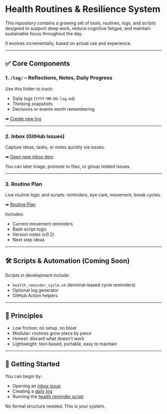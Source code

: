 # Health Routines & Resilience System

This repository contains a growing set of tools, routines, logs, and scripts designed to support deep work, reduce cognitive fatigue, and maintain sustainable focus throughout the day.

It evolves incrementally, based on actual use and experience.

---

## ✅ Core Components

### 1. `/log/` – Reflections, Notes, Daily Progress
Use this folder to track:
- Daily logs (`YYYY-MM-DD-log.md`)
- Thinking snapshots
- Decisions or events worth remembering

➡ [Create new log](https://github.com/dmitriz/health-routines/new/main/log?filename=2024-04-30-log.md)

---

### 2. **Inbox (GitHub Issues)**
Capture ideas, tasks, or notes quickly via issues.

➡ [Open new inbox item](https://github.com/dmitriz/health-routines/issues/new)

You can later triage, promote to files, or group related issues.

---

### 3. **Routine Plan**
Live routine logic and scripts: reminders, eye care, movement, break cycles.

➡ [Routine Plan](https://github.com/dmitriz/health-routines/issues/5)

Includes:
- Current movement reminders
- Bash script logic
- Version notes (v0.2)
- Next step ideas

---

## 🛠 Scripts & Automation (Coming Soon)

Scripts in development include:
- `health_reminder_cycle.sh` (terminal-based cycle reminders)
- Optional log generator
- GitHub Action helpers

---

## 🧠 Principles

- Low friction: no setup, no bloat
- Modular: routines grow piece by piece
- Honest: discard what doesn't work
- Lightweight: text-based, portable, easy to maintain

---

## 🔄 Getting Started

You can begin by:
- Opening an [inbox issue](https://github.com/dmitriz/health-routines/issues/new)
- Creating a [daily log](https://github.com/dmitriz/health-routines/new/main/log?filename=2024-04-30-log.md)
- Running the [health reminder script](scripts/health_reminder_cycle.sh)

No formal structure needed. This is your system.
